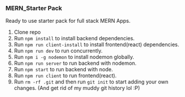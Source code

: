 ### MERN_Starter Pack
 Ready to use starter pack for full stack MERN Apps.
 1) Clone repo
 2) Run `npm install` to install backend dependencies.
 3) Run `npm run client-install` to install frontend(react) dependencies.
 4) Run `npm run dev` to run concurrently.
 5) Run `npm i -g nodemon` to install nodemon globally.
 5) Run `npm run server` to run backend with nodemon.
 6) Run `npm start` to run backend with node.
 7) Run `npm run client` to run frontend(react).
 8) Run `rm -rf .git` and then run `git init` to start adding your own changes. (And get rid of my muddy git history lol :P)
